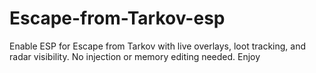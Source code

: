 # Escape-from-Tarkov-esp
Enable ESP for Escape from Tarkov with live overlays, loot tracking, and radar visibility. No injection or memory editing needed. Enjoy
